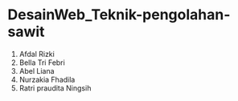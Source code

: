 # DesainWeb_Teknik-pengolahan-sawit

1. Afdal Rizki
2. Bella Tri Febri
3. Abel Liana
4. Nurzakia Fhadila
5. Ratri praudita Ningsih
